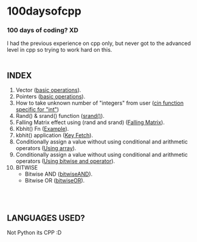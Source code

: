 # 100daysofcpp
### 100 days of coding? **XD**
I had the previous experience on cpp only, but never got to the advanced level in cpp so trying to work hard on this.
<br/>
<br/>


## INDEX
1. Vector ([basic operations](https://github.com/sohampod/100daysofcpp/blob/main/vector-basic-operations.cpp)). 
2. Pointers ([basic operations](https://github.com/sohampod/100daysofcpp/blob/main/pointers.cpp)).
3. How to take unknown number of "integers" from user ([cin function specific for "int"](https://github.com/sohampod/100daysofcpp/blob/main/cinfn.cpp))
4. Rand() & srand() function ([srand()](https://github.com/sohampod/100daysofcpp/blob/main/srand.randfn.cpp)).
5. Falling Matrix effect using (rand and srand) ([Falling Matrix](https://github.com/sohampod/100daysofcpp/blob/main/fallingmatrix.cpp)).
6. Kbhit() Fn ([Example](https://github.com/sohampod/100daysofcpp/blob/main/kbhit.cpp)).
7. kbhit() application ([Key Fetch](https://github.com/sohampod/100daysofcpp/blob/main/kbhitapplication.cpp)).
8. Conditionally assign a value without using conditional and arithmetic operators ([Using array](https://github.com/sohampod/100daysofcpp/blob/main/arrayques1.cpp)).
9. Conditionally assign a value without using conditional and arithmetic operators ([Using bitwise and operator](https://github.com/sohampod/100daysofcpp/blob/main/arrayques2.cpp)).
10. BITWISE
    * Bitwise AND ([bitwiseAND](https://github.com/sohampod/100daysofcpp/blob/main/bitwiseAND.cpp)).
    * Bitwise OR  ([bitwiseOR](https://github.com/sohampod/100daysofcpp/blob/main/bitwiseOR.cpp)).

<br/>
<br/>

## LANGUAGES USED?
Not Python its CPP :D


